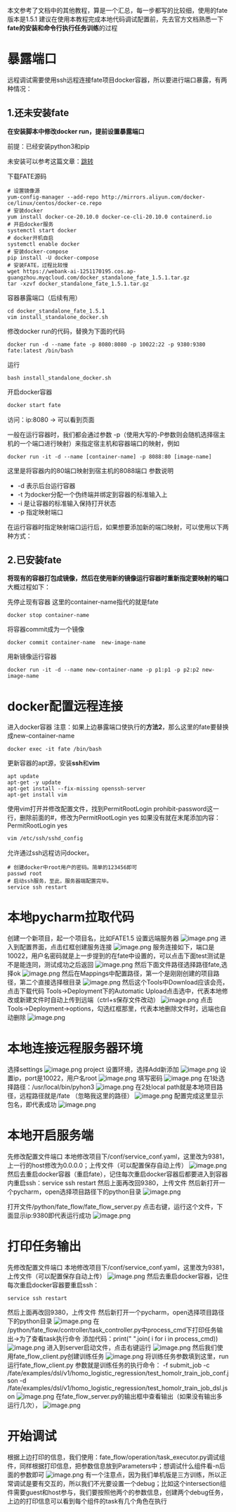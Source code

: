 本文参考了文档中的其他教程，算是一个汇总，每一步都写的比较细，使用的fate版本是1.5.1
建议在使用本教程完成本地代码调试配置前，先去官方文档熟悉一下**fate的安装和命令行执行任务训练**的过程

# 暴露端口

远程调试需要使用ssh远程连接fate项目docker容器，所以要进行端口暴露，有两种情况：
## 1.还未安装fate
**在安装脚本中修改docker run，提前设置暴露端口**
​

前提：已经安装python3和pip

未安装可以参考这篇文章：[跳转](https://blog.csdn.net/sunyinggang/article/details/121999586)


下载FATE源码
```
# 设置镜像源
yum-config-manager --add-repo http://mirrors.aliyun.com/docker-ce/linux/centos/docker-ce.repo
# 安装docker
yum install docker-ce-20.10.0 docker-ce-cli-20.10.0 containerd.io
# 开启docker服务
systemctl start docker
# docker开机自启
systemctl enable docker
# 安装docker-compose
pip install -U docker-compose
# 安装FATE，过程比较慢
wget https://webank-ai-1251170195.cos.ap-guangzhou.myqcloud.com/docker_standalone_fate_1.5.1.tar.gz
tar -xzvf docker_standalone_fate_1.5.1.tar.gz
```
容器暴露端口（后续有用）
```
cd docker_standalone_fate_1.5.1
vim install_standalone_docker.sh
```
修改docker run的代码，替换为下面的代码
```
docker run -d --name fate -p 8080:8080 -p 10022:22 -p 9380:9380 fate:latest /bin/bash
```
运行
```
bash install_standalone_docker.sh
```
开启docker容器
```python
docker start fate
```
访问：ip:8080 -> 可以看到页面


一般在运行容器时，我们都会通过参数 -p（使用大写的-P参数则会随机选择宿主机的一个端口进行映射）来指定宿主机和容器端口的映射，例如
```
docker run -it -d --name [container-name] -p 8088:80 [image-name]
```
这里是将容器内的80端口映射到宿主机的8088端口
参数说明

- -d 表示后台运行容器
- -t 为docker分配一个伪终端并绑定到容器的标准输入上
- -i 是让容器的标准输入保持打开状态
- -p 指定映射端口

在运行容器时指定映射端口运行后，如果想要添加新的端口映射，可以使用以下两种方式：
## 2.已安装fate
**将现有的容器打包成镜像，然后在使用新的镜像运行容器时重新指定要映射的端口**
大概过程如下：

先停止现有容器
这里的container-name指代的就是fate

```
docker stop container-name
```
将容器commit成为一个镜像
```
docker commit container-name  new-image-name
```
用新镜像运行容器
```
docker run -it -d --name new-container-name -p p1:p1 -p p2:p2 new-image-name
```
# docker配置远程连接
进入docker容器
注意：如果上边暴露端口使执行的**方法2**，那么这里的fate要替换成new-container-name

```
docker exec -it fate /bin/bash
```
更新容器的apt源，安装**ssh**和**vim**
```
apt update
apt-get -y update
apt-get install --fix-missing openssh-server
apt-get install vim
```
使用vim打开并修改配置文件，找到PermitRootLogin prohibit-password这一行，删除前面的#，修改为PermitRootLogin yes
如果没有就在末尾添加内容：PermitRootLogin yes

```bash
vim /etc/ssh/sshd_config
```
允许通过ssh远程访问docker。
```
# 创建docker中root用户的密码。简单的123456即可
passwd root
# 启动ssh服务，至此，服务器端配置完毕。
service ssh restart
```
# 本地pycharm拉取代码
创建一个新项目，起一个项目名，比如FATE1.5
设置远端服务器
![image.png](http://images.simplesay.top/book/1.png)
进入到配置界面，点击红框创建服务连接
![image.png](images/2.png)
服务连接如下，端口是10022，用户名密码就是上一步提到的在fate中设置的，可以点击下面test测试是不是能连同，测试成功之后返回
![image.png](images/3.png)
然后下面文件路径选择路径fate,选择ok
![image.png](images/4.png)
然后在Mappings中配置路径，第一个是刚刚创建的项目路径，第二个直接选择根目录
![image.png](images/5.png)
然后这个Tools中Download应该会亮，点击下载代码
Tools->Deployment下的Automatic Upload点击选中，代表本地修改或新建文件时自动上传到远端（ctrl+s保存文件改动）
![image.png](images/6.png)
点击Tools->Deployment->options，勾选红框那里，代表本地删除文件时，远端也自动删除
![image.png](images/7.png)

# 本地连接远程服务器环境
选择settings
![image.png](images/8.png)
project 设置环境，选择Add新添加
![image.png](images/9.png)
设置ip，port是10022，用户名root
![image.png](images/10.png)
填写密码
![image.png](images/11.png)
在1处选择路径：/usr/local/bin/pyhon3
![image.png](images/12.png)
在2处local path就是本地项目路径，远程路径就是/fate （忽略我这里的路径）
![image.png](images/13.png)
配置完成这里显示包名，即代表成功
![image.png](images/14.png)

# 本地开启服务端
先修改配置文件端口
本地修改项目下/conf/service_conf.yaml，这里改为9381，上一行的host修改为0.0.0.0；上传文件（可以配置保存自动上传）
![image.png](images/15.png)
然后去重启docker容器（重启fate），记住每次重启docker容器后都要进入到容器内重启ssh：service ssh restart
然后上面再改回9380，上传文件
然后新打开一个pycharm，open选择项目路径下的python目录
![image.png](images/16.png)

打开文件/python/fate_flow/fate_flow_server.py
点击右键，运行这个文件，下面显示ip:9380即代表运行成功
![image.png](images/18.png)

# 打印任务输出
先修改配置文件端口
本地修改项目下/conf/service_conf.yaml，这里改为9381，上传文件（可以配置保存自动上传）
![image.png](images/19.png)
然后去重启docker容器，记住每次重启docker容器要重启ssh：
```
service ssh restart
```
然后上面再改回9380，上传文件
然后新打开一个pycharm，open选择项目路径下的python目录
![image.png](D:\MyCode\github\myBook\联邦学习\如何进行本地代码调试\images\20.png)
在 /python/fate_flow/controller/task_controller.py中process_cmd下打印任务输出->为了查看task执行命令
添加代码：print(" ".join( i for i in process_cmd))
![image.png](images/22.png)
进入到server启动文件，点击右键运行
![image.png](images/23.png)
然后我们使用fate_flow_client.py创建训练任务
![image.png](images/24.png)
将训练任务参数填到这里，run运行fate_flow_client.py
参数就是训练任务的执行命令： -f submit_job -c /fate/examples/dsl/v1/homo_logistic_regression/test_homolr_train_job_conf.json -d /fate/examples/dsl/v1/homo_logistic_regression/test_homolr_train_job_dsl.json
![image.png](images/25.png)
在fate_flow_server.py的输出框中查看输出（如果没有输出多运行几次），
![image.png](images/26.png)

# 开始调试
根据上边打印的信息，我们使用：fate_flow/operation/task_executor.py调试组件，同样根据打印信息，把参数信息放到Parameters中；想调试什么组件看-n后面的参数即可
![image.png](images/27.png)
有一个注意点，因为我们单机版是三方训练，所以正常调试是要有交互的，所以我们不光要设置一个debug；比如这个intersection组件需要guest和host参与，我们要按照他两个的参数信息，创建两个debug任务，上边的打印信息可以看到每个组件的task有几个角色在执行

